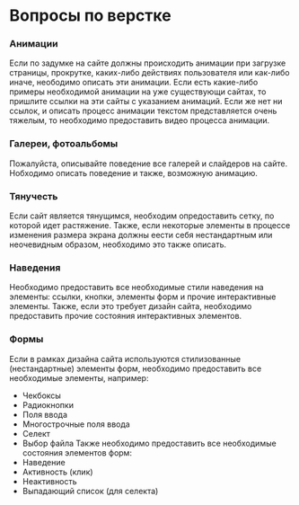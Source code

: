 # Вопросы по верстке

### Анимации
Если по задумке на сайте должны происходить анимации при загрузке страницы, прокрутке, каких-либо действиях пользователя или как-либо иначе,
неободимо описать эти анимации. Если есть какие-либо примеры необходимой анимации на уже существующи сайтах, то пришлите ссылки на эти 
сайты с указанием анимаций.
Если же нет ни ссылок, и описать процесс анимации текстом представляется очень тяжелым, то необходимо предоставить видео процесса анимации.

### Галереи, фотоальбомы
Пожалуйста, описывайте поведение все галерей и слайдеров на сайте. Нобходимо описать поведение и также, возможную анимацию.

### Тянучесть
Если сайт является тянущимся, необходим опредоставить сетку, по которой идет растяжение.
Также, если некоторые элементы в процессе изменения размера экрана должны еести себя нестандартным или неочевидным образом, необходимо это также описать.

### Наведения
Необходимо предоставить все необходимые стили наведения на элементы: ссылки, кнопки, элементы форм и прочие интерактивные элементы.
Также, если это требует дизайн сайта, необходимо предоставить прочие состояния интерактивных элементов.

### Формы
Если в рамках дизайна сайта используются стилизованные (нестандартные) элементы форм, необходимо предоставить все необходимые элементы, например:
* Чекбоксы
* Радиокнопки
* Поля ввода
* Многострочные поля ввода
* Селект
* Выбор файла
Также необходимо предоставить все необходимые состояния элементов форм:
* Наведение
* Активность (клик)
* Неактивность
* Выпадающий список (для селекта)

### 
